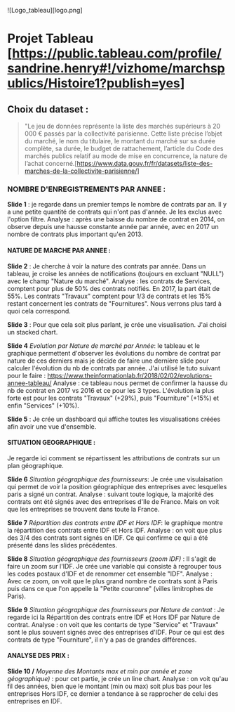 ![Logo_tableau][logo.png]
# Projet Tableau [https://public.tableau.com/profile/sandrine.henry#!/vizhome/marchspublics/Histoire1?publish=yes] 


## Choix du dataset : 

> "Le jeu de données représente la liste des marchés supérieurs à 20 000 € passés par la collectivité parisienne. Cette liste précise l’objet du marché, le nom du titulaire, le montant du marché sur sa durée complète, sa durée, le budget de rattachement, l’article du Code des marchés publics relatif au mode de mise en concurrence, la nature de l’achat concerné.[https://www.data.gouv.fr/fr/datasets/liste-des-marches-de-la-collectivite-parisienne/]

### NOMBRE D'ENREGISTREMENTS PAR ANNEE : 

**Slide 1** : je regarde dans un premier temps le nombre de contrats par an. Il y a une petite quantité de contrats qui n'ont pas d'année. Je les exclus avec l'option filtre.
    Analyse : après une baisse du nombre de contrat en 2014, on observe depuis une hausse constante année par année, avec en 2017 un nombre de contrats plus important qu'en 2013.
  
#### NATURE DE MARCHE PAR ANNEE : 

**Slide 2** : Je cherche à voir la nature des contrats par année. Dans un tableau, je croise les années de notifications (toujours en excluant "NULL") avec le champ "Nature du marché".
    Analyse : les contrats de Services, comptent pour plus de 50% des contrats notifiés. En 2017, la part était de 55%. Les contrats "Travaux" comptent pour 1/3 de contrats et les 15% restant concernent les contrats de "Fournitures". Nous verrons plus tard à quoi cela correspond.

**Slide 3** : Pour que cela soit plus parlant, je crée une visualisation. J'ai choisi un stacked chart.

**Slide 4** _Evolution par Nature de marché par Année_: le tableau et le graphique permettent d'observer les évolutions du nombre de contrat par nature de ces derniers mais je décide de faire une dernière slide pour calculer l'évolution du nb de contrats par année. 
J'ai utilisé le tuto suivant pour le faire : https://www.theinformationlab.fr/2018/02/02/evolutions-annee-tableau/
    Analyse : ce tableau nous permet de confirmer la hausse du nb de contrat en 2017 vs 2016 et ce pour les 3 types. L'évolution la plus forte est pour les contrats "Travaux" (+29%), puis "Fourniture" (+15%) et enfin "Services" (+10%).

**Slide 5** : Je crée un dashboard qui affiche toutes les visualisations créées afin avoir une vue d'ensemble. 

#### SITUATION GEOGRAPHIQUE :

Je regarde ici comment se répartissent les attributions de contrats sur un plan géographique. 

**Slide 6** _Situation géographique des fournisseurs_: Je crée une visulaisation qui permet de voir la position géographique des entreprises avec lesquelles paris a signé un contrat. 
    Analyse : suivant toute logique, la majorité des contrats ont été signés avec des entreprises d'Ile de France. Mais on voit que les entreprises se trouvent dans toute la France. 
    
**Slide 7** _Répartition des contrats entre IDF et Hors IDF_: le graphique montre la répartition des contrats entre IDF et Hors IDF. 
    Analyse : on voit que plus des 3/4 des contrats sont signés en IDF. Ce qui confirme ce qui a été présenté dans les slides précédentes. 
 
**Slide 8** _Situation géographique des fournisseurs (zoom IDF)_ : Il s'agit de faire un zoom sur l'IDF. Je crée une variable qui consiste à regrouper tous les codes postaux d'IDF et de renommer cet ensemble "IDF".
    Analyse : Avec ce zoom, on voit que le plus grand nombre de contrats sont à Paris puis dans ce que l'on appelle la "Petite couronne" (villes limitrophes de Paris).
    
**Slide 9** _Situation géographique des fournisseurs par Nature de contrat_ : Je regarde ici la Répartition des contrats entre IDF et Hors IDF par Nature de contrat.
    Analyse : on voit que les contarts de type "Service" et "Travaux" sont le plus souvent signés avec des entreprises d'IDF. Pour ce qui est des contrats de type "Fourniture", il n'y a pas de grandes différences. 
    
#### ANALYSE DES PRIX :

**Slide 10 /** _Moyenne des Montants max et min par année et zone géographique)_ : pour cet partie, je crée un line chart. 
    Analyse : on voit qu'au fil des années, bien que le montant (min ou max) soit plus bas pour les entreprises Hors IDF, ce dernier a tendance à se rapprocher de celui des entreprises en IDF.


